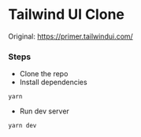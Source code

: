 # Tailwind UI Clone

Original: https://primer.tailwindui.com/

### Steps

- Clone the repo
- Install dependencies

```
yarn
```

- Run dev server

```
yarn dev
```

